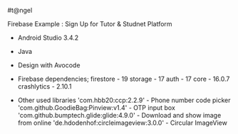 #t@ngel

Firebase Example : Sign Up for Tutor & Studnet Platform

- Android Studio 3.4.2

- Java

- Design with Avocode

- Firebase dependencies;
	firestore - 19
	storage - 17
	auth - 17
	core - 16.0.7
	crashlytics - 2.10.1

- Other used libraries
	'com.hbb20:ccp:2.2.9'					- Phone number code picker
    'com.github.GoodieBag:Pinview:v1.4'		- OTP input box
    'com.github.bumptech.glide:glide:4.9.0'	- Download and show image from online
    'de.hdodenhof:circleimageview:3.0.0'	- Circular ImageView